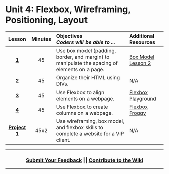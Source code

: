 # Unit 4: Flexbox, Wireframing, Positioning, Layout






|Lesson|Minutes|Objectives <br> *Coders will be able to ...*|Additional Resources|
|:-------:|:-------:|:-------|:-------|
|[**1**](https://docs.google.com/presentation/d/1Shq5aEZuO6h84hl3vCLVhakKWuqw_P4JQfM9-6cbUPw/edit)|45| Use box model (padding, border, and margin) to manipulate the spacing of elements on a page.|[Box Model Lesson 2](https://docs.google.com/presentation/d/14XyZZQKa_j6e2NQTyd3vYLzAh6wrANohWPsx-AL3YM0/edit#slide=id.g1f7d30a700_0_0)|
|[**2**](https://docs.google.com/presentation/d/1CZIqQUrr-882DNND-iTzsxyMCf_su6p_fmzlrnaEpIY/edit)|45| Organize their HTML using DIVs.|N/A|
|[**3**](https://docs.google.com/presentation/d/12jVwApEuXnR1u0t2NT4QGW4Dz4RugV7SdutoORjEFcI/edit)|45| Use Flexbox to align elements on a webpage.|[Flexbox Playground](https://codepen.io/osublake/full/dMLQJr?utm_source=frontendfocus&utm_medium=email)|
|[**4**](https://docs.google.com/presentation/d/1lP15PNBHGwT3FvHq1vClwpTpm5mI1lQyM_q0tIJHKcA/edit)|45| Use Flexbox to create columns on a webpage.|[Flexbox Froggy](https://flexboxfroggy.com/)|
|[**Project 1**](https://docs.google.com/presentation/d/1q10HrM8V7Ryo5ALF8GEtpS8MF-5Y2kxWbJUL5suaTwg/edit)|45x2| Use wireframing, box model, and flexbox skills to complete a website for a VIP client.|N/A|



----
<h3 align="center"><a href="https://docs.google.com/forms/d/e/1FAIpQLSeLpI-m6UKvIxk97F8R1iidFRaYXJ3dfcUuIjx2Pz0WMfO1SA/viewform">Submit Your Feedback</a> || <a href="https://github.com/ScriptEdcurriculum/curriculum18-19/wiki">Contribute to the Wiki</a> </h3>

----


